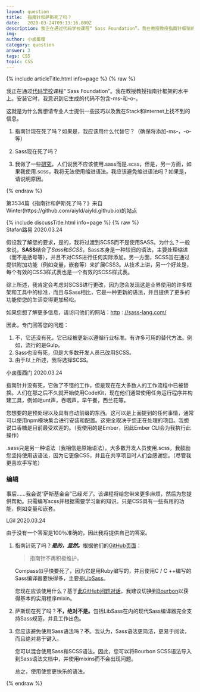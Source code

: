 ```yaml
---
layout: question
title:  指南针和萨斯死了吗？
date:   2020-03-24T09:13:16.000Z
description: 我正在通过代码学校课程“ Sass Foundation”。我在教授教授指南针框架的水平上。安装它时，我意识到它生成的代码不包含-ms-和-o-。这就...
img: 
author: 小卤蛋樱
category: question
answer: 3
tags: CSS
topic: CSS
---
```

<div class="article-root">
  <div class="article">
    {% include articleTitle.html info=page %}
    {% raw %}
    <div class="article-content"><p><font style="vertical-align: inherit;"><font style="vertical-align: inherit;">我正在通过</font></font><a href="https://www.codeschool.com/courses/assembling-sass" rel="noreferrer"><font style="vertical-align: inherit;"><font style="vertical-align: inherit;">代码学校</font></font></a><font style="vertical-align: inherit;"><font style="vertical-align: inherit;">课程“ Sass Foundation”。</font><font style="vertical-align: inherit;">我在教授教授指南针框架的水平上。</font><font style="vertical-align: inherit;">安装它时，我意识到它生成的代码不包含-ms-和-o-。</font></font></p>

<p><font style="vertical-align: inherit;"><font style="vertical-align: inherit;">这就是为什么我想请专业人士提供一些技巧以及我在Stack和Internet上找不到的信息。</font></font></p>

<ol>
<li><p><font style="vertical-align: inherit;"><font style="vertical-align: inherit;">指南针现在死了吗？</font><font style="vertical-align: inherit;">如果是，我应该用什么代替它？</font><font style="vertical-align: inherit;">（确保将添加-ms-，-o-等）</font></font></p></li>
<li><p><font style="vertical-align: inherit;"><font style="vertical-align: inherit;">Sass现在死了吗？</font></font></p></li>
<li><p><font style="vertical-align: inherit;"><font style="vertical-align: inherit;">我做了一些</font></font><a href="https://stackoverflow.com/questions/34597950/sass-and-compass"><font style="vertical-align: inherit;"><font style="vertical-align: inherit;">研究</font></font></a><font style="vertical-align: inherit;"><font style="vertical-align: inherit;">，人们说我不应该使用.sass而是.scss，但是，另一方面，如果我使用.scss，我将无法使用缩进语法。</font><font style="vertical-align: inherit;">我应该避免缩进语法吗？</font><font style="vertical-align: inherit;">如果是，请说明原因。</font></font></p></li>
</ol></div>
    {% endraw %}
  </div>
  <p class="winter_mark">第3534篇《指南针和萨斯死了吗？》来自Winter(https://github.com/aiyld/aiyld.github.io)的站点</p>
  <div class="discuss-wrapper">
    {% include discussTitle.html info=page %}
    {% raw %}
    <div class="discuss-list">
    <div class="discuss-item">
        <div class="discuss-parent">
          <div class="discuss-meta">
            <span class="discuss-user">Stafan路易</span>
            <span class="discuss-time">2020.03.24</span>
          </div>
          <div class="discuss-comment"><p><font style="vertical-align: inherit;"><font style="vertical-align: inherit;">假设我了解您的要求，是的，我将过渡到SCSS而不是使用SASS。</font><font style="vertical-align: inherit;">为什么？</font><font style="vertical-align: inherit;">一般来说，</font></font><b><font style="vertical-align: inherit;"><font style="vertical-align: inherit;">SASS</font></font></b><font style="vertical-align: inherit;"><font style="vertical-align: inherit;">结合了</font></font><i><font style="vertical-align: inherit;"><font style="vertical-align: inherit;">Sass</font></font></i><font style="vertical-align: inherit;"><font style="vertical-align: inherit;">和</font></font><i><font style="vertical-align: inherit;"><font style="vertical-align: inherit;">SCSS</font></font></i><font style="vertical-align: inherit;"><font style="vertical-align: inherit;">。</font><font style="vertical-align: inherit;">Sass本身是一种较旧的语法，主要处理缩进（而不是括号等），并且不对CSS进行任何实际添加。</font><font style="vertical-align: inherit;">另一方面，SCSS旨在通过提供附加功能（例如变量，嵌套等）来扩展CSS3。</font><font style="vertical-align: inherit;">从技术上讲，另一个好处是，每个有效的CSS3样式表也是一个有效的SCSS样式表。</font></font></p>

<p><font style="vertical-align: inherit;"><font style="vertical-align: inherit;">综上所述，我肯定会考虑对SCSS进行更改，因为您会发现这是业界使用的许多框架和工具中的标准，而且与Sass相比，它是一种更新的语法，并且提供了更多的功能使您的生活变得更加轻松。</font></font></p>

<p><font style="vertical-align: inherit;"><font style="vertical-align: inherit;">如果您想了解更多信息，请访问他们的网站：</font><a href="http://sass-lang.com/" rel="nofollow"><font style="vertical-align: inherit;">http</font></a><font style="vertical-align: inherit;"> : </font></font><a href="http://sass-lang.com/" rel="nofollow"><font style="vertical-align: inherit;"><font style="vertical-align: inherit;">//sass-lang.com/</font></font></a></p>

<p><font style="vertical-align: inherit;"><font style="vertical-align: inherit;">因此，专门回答您的问题：</font></font></p>

<ol>
<li><font style="vertical-align: inherit;"><font style="vertical-align: inherit;">不，它还没有死，它已经被更新以遵循行业标准。</font><font style="vertical-align: inherit;">有许多可用的替代方法。</font><font style="vertical-align: inherit;">例如，流行的是Gulp。</font></font></li>
<li><font style="vertical-align: inherit;"><font style="vertical-align: inherit;">Sass也没有死，但是大多数开发人员已改用SCSS。</font></font></li>
<li><font style="vertical-align: inherit;"><font style="vertical-align: inherit;">由于以上所述，我将选择SCSS。</font></font></li>
</ol></div>
        </div></div><div class="discuss-item">
        <div class="discuss-parent">
          <div class="discuss-meta">
            <span class="discuss-user">小卤蛋西门</span>
            <span class="discuss-time">2020.03.24</span>
          </div>
          <div class="discuss-comment"><p><font style="vertical-align: inherit;"><font style="vertical-align: inherit;">指南针并没有死，它做了不错的工作，但是现在在大多数人的工作流程中已被替换。</font><font style="vertical-align: inherit;">人们在那之后不久就开始使用CodeKit，现在他们通常使用任务运行程序并构建工具，例如咕unt声，吞咽声，早午餐，西兰花等。</font></font></p>

<p><font style="vertical-align: inherit;"><font style="vertical-align: inherit;">您想要的是预处理以及具有自动前缀的东西。</font><font style="vertical-align: inherit;">这可以是上面提到的任何事情，通常可以使用npm模块集合进行安装和配置。</font><font style="vertical-align: inherit;">这完全取决于您正在处理的项目。</font><font style="vertical-align: inherit;">我想说口香糖是目前最受欢迎的。</font><font style="vertical-align: inherit;">（我使用的是Ember，因此Ember CLI会为我执行此操作）</font></font></p>

<p><font style="vertical-align: inherit;"><font style="vertical-align: inherit;">.sass只是另一种语法（我相信是原始语法）。</font><font style="vertical-align: inherit;">大多数开发人员使用.scss，我鼓励您坚持使用该语法，因为它更像CSS，并且在共享项目时人们会感谢您。</font><font style="vertical-align: inherit;">（尽管我更喜欢手写笔）</font></font></p>

<h3><font style="vertical-align: inherit;"><font style="vertical-align: inherit;">编辑</font></font></h3>

<p><font style="vertical-align: inherit;"><font style="vertical-align: inherit;">事后……我会说“萨斯基金会”已经</font></font><em><font style="vertical-align: inherit;"><font style="vertical-align: inherit;">死了</font></font></em><font style="vertical-align: inherit;"><font style="vertical-align: inherit;">。</font><font style="vertical-align: inherit;">该课程将给您带来更多麻烦，然后为您提供帮助。</font><font style="vertical-align: inherit;">只需编写scss并根据需要学习新的知识。</font><font style="vertical-align: inherit;">只是CSS具有一些有用的功能，例如变量和嵌套。</font></font></p></div>
        </div></div><div class="discuss-item">
        <div class="discuss-parent">
          <div class="discuss-meta">
            <span class="discuss-user">LGil</span>
            <span class="discuss-time">2020.03.24</span>
          </div>
          <div class="discuss-comment"><p><font style="vertical-align: inherit;"><font style="vertical-align: inherit;">由于没有一个答案是100％准确的，因此我将提供自己的答案。</font></font></p>

<ol>
<li><p><font style="vertical-align: inherit;"><font style="vertical-align: inherit;">指南针死了吗？</font></font><strong><em><font style="vertical-align: inherit;"><font style="vertical-align: inherit;">是的，显然。</font></font></em></strong><font style="vertical-align: inherit;"><font style="vertical-align: inherit;">根据他们的</font></font><a href="https://github.com/Compass/compass" rel="noreferrer"><font style="vertical-align: inherit;"><font style="vertical-align: inherit;">GitHub页面</font></font></a><font style="vertical-align: inherit;"><font style="vertical-align: inherit;">：</font></font></p>

<blockquote>
  <p><font style="vertical-align: inherit;"><font style="vertical-align: inherit;">指南针不再积极维护。</font></font></p>
</blockquote>

<p><font style="vertical-align: inherit;"><font style="vertical-align: inherit;">Compass似乎快要死了，因为它是用Ruby编写的，并且使用C / C ++编写的Sass编译器要快得多，主要是</font></font><a href="http://sass-lang.com/libsass" rel="noreferrer"><font style="vertical-align: inherit;"><font style="vertical-align: inherit;">LibSass</font></font></a><font style="vertical-align: inherit;"><font style="vertical-align: inherit;">。</font></font></p>

<p><font style="vertical-align: inherit;"><font style="vertical-align: inherit;">您现在应该使用什么？</font><font style="vertical-align: inherit;">基于</font></font><a href="https://github.com/sass/libsass/issues/82" rel="noreferrer"><font style="vertical-align: inherit;"><font style="vertical-align: inherit;">此GitHub问题对话</font></font></a><font style="vertical-align: inherit;"><font style="vertical-align: inherit;">，我建议切换到</font></font><a href="http://bourbon.io/" rel="noreferrer"><font style="vertical-align: inherit;"><font style="vertical-align: inherit;">Bourbon</font></font></a><font style="vertical-align: inherit;"><font style="vertical-align: inherit;">以获得基本的实用程序mixin。</font></font></p></li>
<li><p><font style="vertical-align: inherit;"><font style="vertical-align: inherit;">萨斯现在死了吗？</font></font><strong><font style="vertical-align: inherit;"><font style="vertical-align: inherit;">不，绝对不是。</font></font></strong><font style="vertical-align: inherit;"><font style="vertical-align: inherit;">包括LibSass在内的现代Sass编译器完全支持Sass规范，并且工作出色。</font></font></p></li>
<li><p><font style="vertical-align: inherit;"><font style="vertical-align: inherit;">您应该避免使用Sass语法吗？</font></font><strong><font style="vertical-align: inherit;"><font style="vertical-align: inherit;">不</font></font></strong><font style="vertical-align: inherit;"><font style="vertical-align: inherit;">。我认为，Sass语法更简洁，更易于阅读，而且绝对易于键入。</font></font></p>

<p><font style="vertical-align: inherit;"><font style="vertical-align: inherit;">您可以混合使用Sass和SCSS语法。</font><font style="vertical-align: inherit;">因此，您可以将Bourbon SCSS语法导入到Sass语法文档中，并使用mixins而不会出现问题。</font></font></p>

<p><font style="vertical-align: inherit;"><font style="vertical-align: inherit;">总之，使用使您更快乐的语法。</font></font></p></li>
</ol></div>
        </div></div>
    </div>
    {% endraw %}
  </div>
<div>
